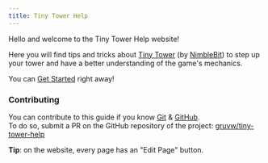```yaml
---
title: Tiny Tower Help
---
```


Hello and welcome to the Tiny Tower Help website!

Here you will find tips and tricks about [Tiny Tower](https://en.wikipedia.org/wiki/Tiny_Tower) (by [NimbleBit](https://nimblebit.com/)) to step up your tower and have a better understanding of the game's mechanics.

You can [Get Started](/getting-started) right away!

### Contributing

You can contribute to this guide if you know [Git](https://git-scm.com/) & [GitHub](https://github.com/).  
To do so, submit a PR on the GitHub repository of the project: [gruvw/tiny-tower-help](https://github.com/gruvw/tiny-tower-help)

**Tip**: on the website, every page has an "Edit Page" button.
